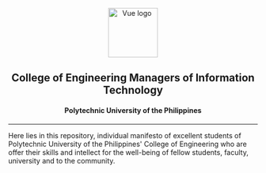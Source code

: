 <p align="center"><a href="https://cemit.technology" target="_blank" rel="noopener noreferrer"><img width="100" src="https://storage.googleapis.com/cemit.technology/LOGO.png" alt="Vue logo"></a></p>

<h2 align="center">College of Engineering Managers of Information Technology</h2>
<h4 align="center">Polytechnic University of the Philippines </h4>

---
Here lies in this repository, individual manifesto of excellent students of Polytechnic University of the Philippines' College of Engineering who are offer their skills and intellect for the well-being of fellow students, faculty, university and to the community.